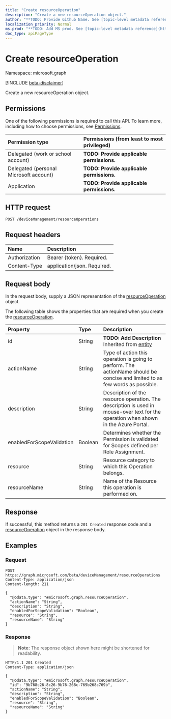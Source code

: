 ```yaml
---
title: "Create resourceOperation"
description: "Create a new resourceOperation object."
author: "**TODO: Provide Github Name. See [topic-level metadata reference](https://msgo.azurewebsites.net/add/document/guidelines/metadata.html#topic-level-metadata)**"
localization_priority: Normal
ms.prod: "**TODO: Add MS prod. See [topic-level metadata reference](https://msgo.azurewebsites.net/add/document/guidelines/metadata.html#topic-level-metadata)**"
doc_type: apiPageType
---
```


# Create resourceOperation
Namespace: microsoft.graph

[!INCLUDE [beta-disclaimer](../../includes/beta-disclaimer.md)]

Create a new resourceOperation object.

## Permissions
One of the following permissions is required to call this API. To learn more, including how to choose permissions, see [Permissions](/graph/permissions-reference).

|Permission type|Permissions (from least to most privileged)|
|:---|:---|
|Delegated (work or school account)|**TODO: Provide applicable permissions.**|
|Delegated (personal Microsoft account)|**TODO: Provide applicable permissions.**|
|Application|**TODO: Provide applicable permissions.**|

## HTTP request

<!-- {
  "blockType": "ignored"
}
-->
``` http
POST /deviceManagement/resourceOperations
```

## Request headers
|Name|Description|
|:---|:---|
|Authorization|Bearer {token}. Required.|
|Content-Type|application/json. Required.|

## Request body
In the request body, supply a JSON representation of the [resourceOperation](../resources/resourceoperation.md) object.

The following table shows the properties that are required when you create the [resourceOperation](../resources/resourceoperation.md).

|Property|Type|Description|
|:---|:---|:---|
|id|String|**TODO: Add Description** Inherited from [entity](../resources/entity.md)|
|actionName|String|Type of action this operation is going to perform. The actionName should be concise and limited to as few words as possible.|
|description|String|Description of the resource operation. The description is used in mouse-over text for the operation when shown in the Azure Portal.|
|enabledForScopeValidation|Boolean|Determines whether the Permission is validated for Scopes defined per Role Assignment.|
|resource|String|Resource category to which this Operation belongs.|
|resourceName|String|Name of the Resource this operation is performed on.|



## Response

If successful, this method returns a `201 Created` response code and a [resourceOperation](../resources/resourceoperation.md) object in the response body.

## Examples

### Request
<!-- {
  "blockType": "request",
  "name": "create_resourceoperation_from_"
}
-->
``` http
POST https://graph.microsoft.com/beta/deviceManagement/resourceOperations
Content-Type: application/json
Content-length: 211

{
  "@odata.type": "#microsoft.graph.resourceOperation",
  "actionName": "String",
  "description": "String",
  "enabledForScopeValidation": "Boolean",
  "resource": "String",
  "resourceName": "String"
}
```


### Response
>**Note:** The response object shown here might be shortened for readability.
<!-- {
  "blockType": "response",
  "truncated": true,
  "@odata.type": "microsoft.graph.resourceOperation"
}
-->
``` http
HTTP/1.1 201 Created
Content-Type: application/json

{
  "@odata.type": "#microsoft.graph.resourceOperation",
  "id": "9b768c26-8c26-9b76-268c-769b268c769b",
  "actionName": "String",
  "description": "String",
  "enabledForScopeValidation": "Boolean",
  "resource": "String",
  "resourceName": "String"
}
```

